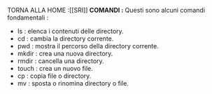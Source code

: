TORNA ALLA HOME :[[SRI]]
**COMANDI :**
Questi sono alcuni comandi fondamentali : 
- ls : elenca i contenuti delle directory.
- cd : cambia la directory corrente.
- pwd : mostra il percorso della directory corrente.
- mkdir : crea una nuova directory.
- rmdir : cancella una directory.
- touch : crea un nuovo file.
- cp : copia file o directory.
- mv : sposta o rinomina directory o file.